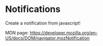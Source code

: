 
# Notifications

Create a notification from javascript!

MDN page: https://developer.mozilla.org/en-US/docs/DOM/navigator.mozNotification